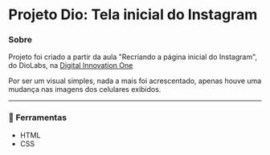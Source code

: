 # Projeto Dio: Tela inicial do Instagram
### Sobre
Projeto foi criado a partir da aula "Recriando a página inicial do Instagram", do DioLabs, na [Digital Innovation One](https://digitalinnovation.one/ "Digital Innovation One")

Por ser um visual simples, nada a mais foi acrescentado, apenas houve uma mudança nas imagens dos celulares exibidos.

---

### 🚀 Ferramentas
- HTML
- CSS
